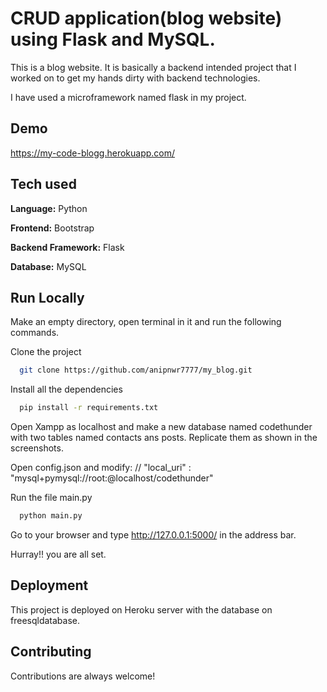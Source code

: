 
# CRUD application(blog website) using Flask and MySQL.

This is a blog website. It is basically a backend intended project that I worked on to get my hands dirty with backend technologies.

I have used a microframework named flask in my project.



## Demo

https://my-code-blogg.herokuapp.com/

  
## Tech used

**Language:** Python

**Frontend:** Bootstrap

**Backend Framework:** Flask

**Database:** MySQL



## Run Locally

Make an empty directory, open terminal in it and run the following commands.

Clone the project

```bash
  git clone https://github.com/anipnwr7777/my_blog.git
```

Install all the dependencies

```bash
  pip install -r requirements.txt
```

Open Xampp as localhost and make a new database named codethunder with two tables named contacts ans posts. Replicate them as shown in the screenshots.

Open config.json and modify: // "local_uri" : "mysql+pymysql://root:@localhost/codethunder"

Run the file main.py

```bash
  python main.py
```

Go to your browser and type http://127.0.0.1:5000/ in the address bar.

Hurray!! you are all set.
  
## Deployment

This project is deployed on Heroku server with the database on freesqldatabase.

  
## Contributing

Contributions are always welcome!


  